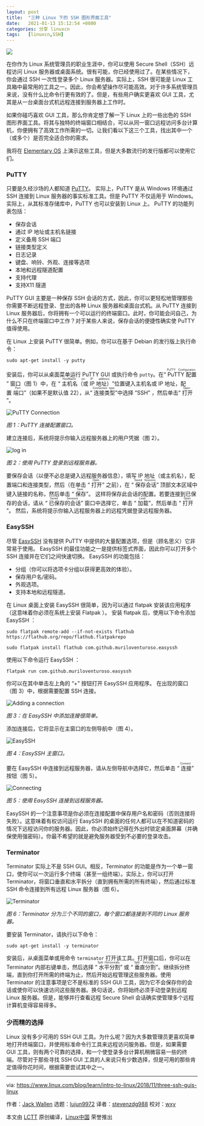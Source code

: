```yaml
---
layout: post
title:	"三种 Linux 下的 SSH 图形界面工具"
date:	2021-01-13 15:12:54 +0800 
categories:	分享 linuxcn 
tags:	[linuxcn,SSH]
---
```



![](/Asserts/Images/album/202101/13/151256qv3ob99lysz97ws1.jpg)


在你作为 Linux 系统管理员的职业生涯中，你可以使用 Secure Shell（SSH）远程访问 Linux 服务器或桌面系统。很有可能，你已经使用过了。在某些情况下，你会通过 SSH 一次性登录多个 Linux 服务器。实际上，SSH 很可能是 Linux 工具箱中最常用的工具之一。因此，你会希望操作尽可能高效。对于许多系统管理员来说，没有什么比命令行更有效的了。但是，有些用户确实更喜欢 GUI 工具，尤其是从一台桌面台式机远程连接到服务器上工作时。


如果你碰巧喜欢 GUI 工具，那么你肯定想了解一下 Linux 上的一些出色的 SSH 图形界面工具。将其与独特的终端窗口相结合，可以从同一窗口远程访问多台计算机，你便拥有了高效工作所需的一切。让我们看以下这三个工具，找出其中一个（或多个）是否完全适合你的需求。


我将在 [Elementary OS](https://elementary.io/) 上演示这些工具，但是大多数流行的发行版都可以使用它们。


### PuTTY


只要是久经沙场的人都知道 [PuTTY](https://www.chiark.greenend.org.uk/~sgtatham/putty/latest.html)。 实际上，PuTTY 是从 Windows 环境通过 SSH 连接到 Linux 服务器的事实标准工具。但是 PuTTY 不仅适用于 Windows。实际上，从其标准存储库中，PuTTY 也可以安装到 Linux 上。 PuTTY 的功能列表包括：


* 保存会话
* 通过 IP 地址或主机名链接
* 定义备用 SSH 端口
* 链接类型定义
* 日志记录
* 键盘、响铃、外观、连接等选项
* 本地和远程隧道配置
* 支持代理
* 支持X11 隧道


PuTTY GUI 主要是一种保存 SSH 会话的方式，因此，你可以更轻松地管理那些你需要不断远程登录、登出的各种 Linux 服务器和桌面台式机。从 PuTTY 连接到 Linux 服务器后，你将拥有一个可以运行的终端窗口。此时，你可能会问自己，为什么不只在终端窗口中工作？对于某些人来说，保存会话的便捷性确实使 PuTTY 值得使用。


在 Linux 上安装 PuTTY 很简单。例如，你可以在基于 Debian 的发行版上执行命令：



```
sudo apt-get install -y putty

```

安装后，你可以从桌面菜单运行 PuTTY GUI 或执行命令 `putty`。在“<ruby> PuTTY 配置 <rt>  PuTTY Configuration </rt></ruby>” 窗口（图 1）中，在 “<ruby> 主机名（或 IP 地址） <rt>  HostName (or IP address) </rt></ruby>”位置键入主机名或 IP 地址，配置<ruby> 端口 <rt>  Port </rt></ruby>”（如果不是默认值 22），从“<ruby> 连接类型 <rt>  Connection type </rt></ruby>”中选择 “SSH” ，然后单击“<ruby> 打开 <rt>  Open </rt></ruby>”。


![PuTTY Connection](/Asserts/Images/album/202101/13/151258sn5i4ddicg7ii54g.jpg "PuTTY Connection")


*图 1：PuTTY 连接配置窗口。*


建立连接后，系统将提示你输入远程服务器上的用户凭据（图 2）。


![log in](/Asserts/Images/album/202101/13/151259et1nb2hpnzbbvzlg.jpg "log in")


*图 2：使用 PuTTY 登录到远程服务器。*


要保存会话（以便不必总是键入远程服务器信息），填写 IP 地址（或主机名），配置端口和连接类型，然后（在单击 “<ruby> 打开 <rt>  Open </rt></ruby>” 之前），在 “<ruby> 保存会话 <rt>  Saved Sessions </rt></ruby>” 顶部文本区域中键入链接的名称，然后单击 “<ruby> 保存 <rt>  Save </rt></ruby>”。 这样将保存此会话的配置。若要连接到已保存的会话，请从 “<ruby> 已保存的会话 <rt>  Saved Sessions </rt></ruby>” 窗口中选择它，单击 “<ruby> 加载 <rt>  Load </rt></ruby>”，然后单击 “<ruby> 打开 <rt>  Open </rt></ruby>”。 然后，系统将提示你输入远程服务器上的远程凭据登录远程服务器。


### EasySSH


尽管 [EasySSH](https://github.com/muriloventuroso/easyssh) 没有提供 PuTTY 中提供的大量配置选项，但是（顾名思义）它非常易于使用。 EasySSH 的最佳功能之一是提供标签式界面，因此你可以打开多个 SSH 连接并在它们之间快速切换。 EasySSH 的功能包括：


* 分组（你可以将选项卡分组以获得更高效的体验）。
* 保存用户名/密码。
* 外观选项。
* 支持本地和远程隧道。


在 Linux 桌面上安装 EasySSH 很简单，因为可以通过 flatpak 安装该应用程序（这意味着你必须在系统上安装 Flatpak ）。 安装 flatpak 后，使用以下命令添加 EasySSH ：



```
sudo flatpak remote-add --if-not-exists flathub https://flathub.org/repo/flathub.flatpakrepo

sudo flatpak install flathub com.github.muriloventuroso.easyssh

```

使用以下命令运行 EasySSH ：



```
flatpak run com.github.muriloventuroso.easyssh

```

你可以在其中单击左上角的 “+” 按钮打开 EasySSH 应用程序。 在出现的窗口（图 3）中，根据需要配置 SSH 连接。


![Adding a connection](/Asserts/Images/album/202101/13/151301aq8rvjlg8d1zrmam.jpg "Adding a connection")


*图 3：在 EasySSH 中添加连接很简单。*


添加连接后，它将显示在主窗口的左侧导航中（图 4）。


![EasySSH](/Asserts/Images/album/202101/13/151302dgg47zl673a4w67h.jpg "EasySSH")


*图 4：EasySSH 主窗口。*


要在 EasySSH 中连接到远程服务器，请从左侧导航中选择它，然后单击 “<ruby> 连接 <rt>  Connect </rt></ruby>” 按钮（图 5）。


![Connecting](/Asserts/Images/album/202101/13/151304e8xkjsl37k7le93h.jpg "Connecting")


*图 5：使用 EasySSH 连接到远程服务器。*


EasySSH 的一个注意事项是你必须在连接配置中保存用户名和密码（否则连接将失败）。这意味着有权访问运行 EasySSH 的桌面的任何人都可以在不知道密码的情况下远程访问你的服务器。因此，你必须始终记得在外出时锁定桌面屏幕（并确保使用强密码）。你最不希望的就是避免服务器受到不必要的登录攻击。


### Terminator


Terminator 实际上不是 SSH GUI。相反，Terminator 的功能是作为一个单一窗口，使你可以一次运行多个终端（甚至一组终端）。实际上，你可以打开 Terminator，将窗口垂直和水平拆分（直到拥有所需的所有终端），然后通过标准 SSH 命令连接到所有远程 Linux 服务器（图 6）。


![Terminator](/Asserts/Images/album/202101/13/151306kol3mebzyoxbzljl.jpg "Terminator")


*图 6：Terminator 分为三个不同的窗口，每个窗口都连接到不同的 Linux 服务器。*


要安装 Terminator，请执行以下命令：



```
sudo apt-get install -y terminator

```

安装后，从桌面菜单或用命令 `terminator` 打开该工具。打开窗口后，你可以在 Terminator 内部右键单击，然后选择 “<ruby> 水平分割 <rt>  Split Horizontally </rt></ruby>” 或 “<ruby> 垂直分割 <rt>  Split Vertically </rt></ruby>”。继续拆分终端，直到你打开所需的终端为止，然后开始远程管理这些服务器。使用 Terminator 的注意事项是它不是标准的 SSH GUI 工具，因为它不会保存你的会话或使你可以快速访问这些服务器。换句话说，你将始终必须手动登录到远程 Linux 服务器。但是，能够并行查看远程 Secure Shell 会话确实使管理多个远程计算机变得容易得多。


### 少而精的选择


Linux 没有多少可用的 SSH GUI 工具。为什么呢？因为大多数管理员更喜欢简单地打开终端窗口，并使用标准命令行工具来远程访问服务器。但是，如果需要 GUI 工具，则有两个可靠的选择，和一个使登录多台计算机稍微容易一些的终端。尽管对于那些寻找 SSH GUI 工具的人来说只有少数选择，但是可用的那些肯定值得你花时间，根据需要尝试其中之一。




---


via: <https://www.linux.com/blog/learn/intro-to-linux/2018/11/three-ssh-guis-linux>


作者：[Jack Wallen](https://www.linux.com/users/jlwallen) 选题：[lujun9972](https://github.com/lujun9972) 译者：[stevenzdg988](https://github.com/stevenzdg988) 校对：[wxy](https://github.com/wxy)


本文由 [LCTT](https://github.com/LCTT/TranslateProject) 原创编译，[Linux中国](https://linux.cn/) 荣誉推出
